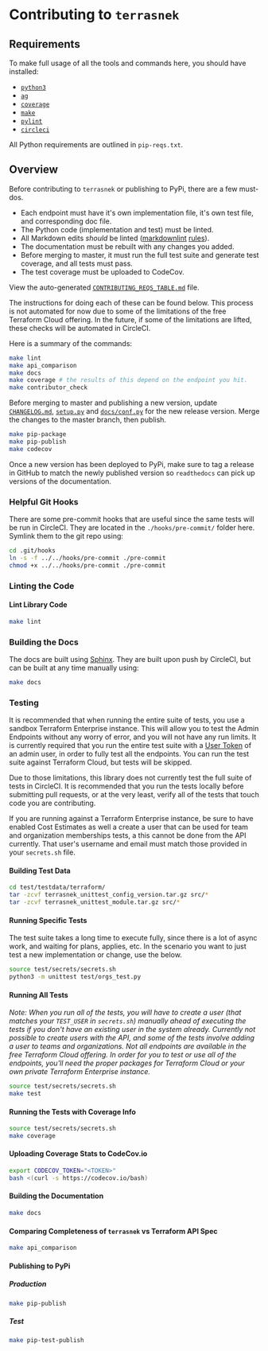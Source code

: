 # Contributing to `terrasnek`

## Requirements

To make full usage of all the tools and commands here, you should have installed:

- [`python3`](https://www.python.org/downloads/)
- [`ag`](https://github.com/ggreer/the_silver_searcher)
- [`coverage`](https://coverage.readthedocs.io/en/coverage-5.1/)
- [`make`](https://www.man7.org/linux/man-pages/man1/make.1.html)
- [`pylint`](https://www.pylint.org/)
- [`circleci`](https://circleci.com/docs/2.0/local-cli/#installation)

All Python requirements are outlined in `pip-reqs.txt`.

## Overview

Before contributing to `terrasnek` or publishing to PyPi, there are a few must-dos.

- Each endpoint must have it's own implementation file, it's own test file, and
corresponding doc file.
- The Python code (implementation and test) must be linted.
- All Markdown edits _should_ be linted
([markdownlint](https://marketplace.visualstudio.com/items?itemName=DavidAnson.vscode-markdownlint)
[rules](https://github.com/DavidAnson/markdownlint/blob/master/doc/Rules.md)).
- The documentation must be rebuilt with any changes you added.
- Before merging to master, it must run the full test suite and generate test
coverage, and all tests must pass.
- The test coverage must be uploaded to CodeCov.

View the auto-generated
[`CONTRIBUTING_REQS_TABLE.md`](CONTRIBUTING_REQS_TABLE.md) file.

The instructions for doing each of these can be found below. This process is not
automated for now due to some of the limitations of the free Terraform Cloud
offering. In the future, if some of the limitations are lifted, these checks
will be automated in CircleCI.

Here is a summary of the commands:

```bash
make lint
make api_comparison
make docs
make coverage # the results of this depend on the endpoint you hit.
make contributor_check
```

Before merging to master and publishing a new version, update [`CHANGELOG.md`](./CHANGELOG.md),
[`setup.py`](./setup.py) and [`docs/conf.py`](./docs/conf.py) for the new release
version. Merge the changes to the master branch, then publish.

```bash
make pip-package
make pip-publish
make codecov
```

Once a new version has been deployed to PyPi, make sure to tag a release in
GitHub to match the newly published version so `readthedocs` can pick up
versions of the documentation.

### Helpful Git Hooks

There are some pre-commit hooks that are useful since the same tests will be run
in CircleCI. They are located in the `./hooks/pre-commit/` folder here. Symlink
them to the git repo using:

```bash
cd .git/hooks
ln -s -f ../../hooks/pre-commit ./pre-commit
chmod +x ../../hooks/pre-commit ./pre-commit
```

### Linting the Code

#### Lint Library Code

```bash
make lint
```

### Building the Docs

The docs are built using [Sphinx](https://www.sphinx-doc.org/en/master/). They
are built upon push by CircleCI, but can be built at any time manually using:

```bash
make docs
```

### Testing

It is recommended that when running the entire suite of tests, you use a
sandbox Terraform Enterprise instance. This will allow you to test the
Admin Endpoints without any worry of error, and you will not have any
run limits. It is currently required that you run the entire test suite
with a [User Token](https://www.terraform.io/docs/cloud/users-teams-organizations/api-tokens.html#user-api-tokens)
of an admin user, in order to fully test all the endpoints. You can run
the test suite against Terraform Cloud, but tests will be skipped.

Due to those limitations, this library does not currently test the full
suite of tests in CircleCI. It is recommended that you run the tests
locally before submitting pull requests, or at the very least, verify
all of the tests that touch code you are contributing.

If you are running against a Terraform Enterprise instance, be sure to
have enabled Cost Estimates as well a create a user that can be used
for team and organization memberships tests, a this cannot be done
from the API currently. That user's username and email must match those
provided in your `secrets.sh` file.

#### Building Test Data

```bash
cd test/testdata/terraform/
tar -zcvf terrasnek_unittest_config_version.tar.gz src/*
tar -zcvf terrasnek_unittest_module.tar.gz src/*
```

#### Running Specific Tests

The test suite takes a long time to execute fully, since there is a lot of async
work, and waiting for plans, applies, etc. In the scenario you want to just test
a new implementation or change, use the below.

```bash
source test/secrets/secrets.sh
python3 -m unittest test/orgs_test.py
```

#### Running All Tests

_Note: When you run all of the tests, you will have to create a user (that
matches your `TEST_USER` in `secrets.sh`) manually ahead of executing the tests
if you don't have an existing user in the system already. Currently not possible
to create users with the API, and some of the tests involve adding a user to
teams and organizations. Not all endpoints are available in the free Terraform Cloud
offering. In order for you to test or use all of the endpoints, you'll need
the proper packages for Terraform Cloud or your own private Terraform
Enterprise instance._

```bash
source test/secrets/secrets.sh
make test
```

#### Running the Tests with Coverage Info

```bash
source test/secrets/secrets.sh
make coverage
```

#### Uploading Coverage Stats to CodeCov.io

```bash
export CODECOV_TOKEN="<TOKEN>"
bash <(curl -s https://codecov.io/bash)
```

#### Building the Documentation

```bash
make docs
```

#### Comparing Completeness of `terrasnek` vs Terraform API Spec

```bash
make api_comparison
```

#### Publishing to PyPi

##### Production

```bash
make pip-publish
```

##### Test

```bash
make pip-test-publish
```
